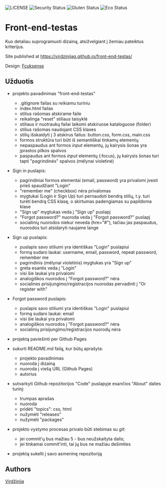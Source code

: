 ![LICENSE](https://img.shields.io/badge/license-MIT-blue.svg?style=flat-square)
![Security Status](https://img.shields.io/security-headers?label=Security&url=https%3A%2F%2Fgithub.com&style=flat-square)
![Gluten Status](https://img.shields.io/badge/Gluten-Free-green.svg)
![Eco Status](https://img.shields.io/badge/ECO-Friendly-green.svg)

# Front-end-testas

Kuo detaliau suprogramuoti dizainą, atsižvelgiant į žemiau pateiktus kriterijus.

Site published at https://virdzinijag.github.io/front-end-testas/

Design: [Fcuksense](https://cdn.discordapp.com/attachments/850245533838868480/850246623883034644/login_screen.png)

## Užduotis

- projekto pavadinimas "front-end-testas"
  - .gitignore failas su reikiamu turiniu
  - index.html failas
  - stilius rašomas atskirame faile
  - reikalinga "reset" stiliaus taisyklė
  - stiliaus ir nuotraukų failai laikomi atskiruose kataloguose (folder)
  - stilius rašomas naudojant CSS klases
  - stilių išskaidyti į 3 atskirus failus: button.css, form.css, main.css
  - formos struktūra turi būti iš semantiškai tinkamų elementų
  - nepaspaudus ant formos _input_ elementų, jų kairysis šonas yra įprastos pilkos spalvos
  - paspaudus ant formos _input_ elementų (:focus), jų kairysis šonas turi tapti "pagrindinės" spalvos (mėlynai violetinė)

- Sign in puslapis:

  - pagrindiniai formos elementai (email, password) yra privalomi įvesti prieš spaudžiant "Login"
  - "remember me" (checkbox) nėra privalomas
  - mygtukai (Login ir Sign Up) turi pernaudoti bendrą stilių, t.y. turi turėti bendrą CSS klasę, o skirtumas padengiamas su papildoma klase
  - "Sign up" mygtukas veda į "Sign up" puslapį
  - "Forgot password?" nuoroda veda į "Forgot password?" puslapį
  - socialinių nuorodos niekur neveda (hre="#"), tačiau jas paspaudus, nuorodos turi atsidaryti naujame lange

- Sign up puslapis:

  - puslapis savo stiliumi yra identiškas "Login" puslapiui
  - formą sudaro laukai: username, email, password, repeat password, remember me
  - pagrindinis (mėlynai violetinis) mygtukas yra "Sign up"
  - greta esantis veda į "Login"
  - visi šie laukai yra privalomi
  - analogiškos nuorodos į "Forgot password?" nėra
  - socialines prisijungimo/registracijos nuorodas pervadinti į "Or register with"

- Forgot password puslapis:

  - puslapis savo stiliumi yra identiškas "Login" puslapiui
  - formą sudaro laukai: email
  - visi šie laukai yra privalomi
  - analogiškos nuorodos į "Forgot password?" nėra
  - socialinių prisijungimo/registracijos nuorodų nėra

- projektą paviešinti per Github Pages

- sukurti README.md failą, kur būtų aprašyta:

  - projekto pavadinimas
  - nuoroda į dizainą
  - nuoroda į viešą URL (Github Pages)
  - autorius

- sutvarkyti Github repozitorijos "Code" puslapyje esančios "About" dalies turinį:

  - trumpas aprašas
  - nuoroda
  - pridėti "topics": css, html
  - nužymėti "releases"
  - nužymėti "packages"

- projekto vystymo procesas privalo būti stebimas su _git_:

  - jei commit'ų bus mažiau 5 - bus neužskaityta dalis;
  - jei tinkamai commit'inti, tai jų bus ne mažiau dešimties

- projektą sukelti į savo asmeninę repozitoriją

## Authors

[Virdžinija](https://github.com/VirdzinijaG)